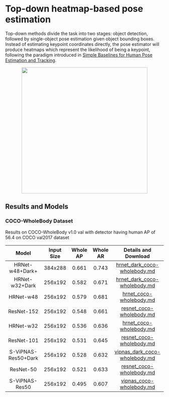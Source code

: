 # Top-down heatmap-based pose estimation

Top-down methods divide the task into two stages: object detection, followed by single-object pose estimation given object bounding boxes. Instead of estimating keypoint coordinates directly, the pose estimator will produce heatmaps which represent the likelihood of being a keypoint, following the paradigm introduced in [Simple Baselines for Human Pose Estimation and Tracking](http://openaccess.thecvf.com/content_ECCV_2018/html/Bin_Xiao_Simple_Baselines_for_ECCV_2018_paper.html).

<div align=center>
<img src="https://user-images.githubusercontent.com/15977946/146522977-5f355832-e9c1-442f-a34f-9d24fb0aefa8.png" height=400>
</div>

## Results and Models

### COCO-WholeBody Dataset

Results on COCO-WholeBody v1.0 val with detector having human AP of 56.4 on COCO val2017 dataset

|        Model        | Input Size | Whole AP | Whole AR |                              Details and Download                               |
| :-----------------: | :--------: | :------: | :------: | :-----------------------------------------------------------------------------: |
|   HRNet-w48+Dark+   |  384x288   |  0.661   |  0.743   |  [hrnet_dark_coco-wholebody.md](./coco-wholebody/hrnet_dark_coco-wholebody.md)  |
|   HRNet-w32+Dark    |  256x192   |  0.582   |  0.671   |  [hrnet_dark_coco-wholebody.md](./coco-wholebody/hrnet_dark_coco-wholebody.md)  |
|      HRNet-w48      |  256x192   |  0.579   |  0.681   |       [hrnet_coco-wholebody.md](./coco-wholebody/hrnet_coco-wholebody.md)       |
|     ResNet-152      |  256x192   |  0.548   |  0.661   |      [resnet_coco-wholebody.md](./coco-wholebody/resnet_coco-wholebody.md)      |
|      HRNet-w32      |  256x192   |  0.536   |  0.636   |       [hrnet_coco-wholebody.md](./coco-wholebody/hrnet_coco-wholebody.md)       |
|     ResNet-101      |  256x192   |  0.531   |  0.645   |      [resnet_coco-wholebody.md](./coco-wholebody/resnet_coco-wholebody.md)      |
| S-ViPNAS-Res50+Dark |  256x192   |  0.528   |  0.632   | [vipnas_dark_coco-wholebody.md](./coco-wholebody/vipnas_dark_coco-wholebody.md) |
|      ResNet-50      |  256x192   |  0.521   |  0.633   |      [resnet_coco-wholebody.md](./coco-wholebody/resnet_coco-wholebody.md)      |
|   S-ViPNAS-Res50    |  256x192   |  0.495   |  0.607   |      [vipnas_coco-wholebody.md](./coco-wholebody/vipnas_coco-wholebody.md)      |
